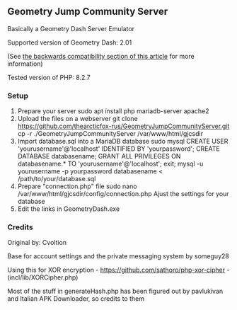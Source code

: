 ## Geometry Jump Community Server
Basically a Geometry Dash Server Emulator

Supported version of Geometry Dash: 2.01

(See [the backwards compatibility section of this article](https://github.com/Cvolton/GMDprivateServer/wiki/Deliberate-differences-from-real-GD) for more information)

Tested version of PHP: 8.2.7


### Setup
1) Prepare your server
sudo apt install php mariadb-server apache2
2) Upload the files on a webserver
	git clone https://github.com/thearcticfox-rus/GeometryJumpCommunityServer.git
	cp -r ./GeometryJumpCommunityServer /var/www/html/gjcsdir
3) Import database.sql into a MariaDB database
	sudo mysql
	CREATE USER 'yourusername'@'localhost' IDENTIFIED BY 'yourpassword';
	CREATE DATABASE databasename;
	GRANT ALL PRIVILEGES ON databasename.* TO 'yourusername'@'localhost';
	exit;
	mysql -u yourusername -p yourpassword databasename < /path/to/your/database.sql
4) Prepare "connection.php" file
	sudo nano /var/www/html/gjcsdir/config/connection.php
	Ajust the settings for your database
5) Edit the links in GeometryDash.exe

### Credits
Original by: Cvoltion

Base for account settings and the private messaging system by someguy28

Using this for XOR encryption - https://github.com/sathoro/php-xor-cipher - (incl/lib/XORCipher.php)

Most of the stuff in generateHash.php has been figured out by pavlukivan and Italian APK Downloader, so credits to them

